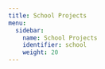 ```yaml
---
title: School Projects
menu:
  sidebar:
    name: School Projects
    identifier: school
    weight: 20
---
```

